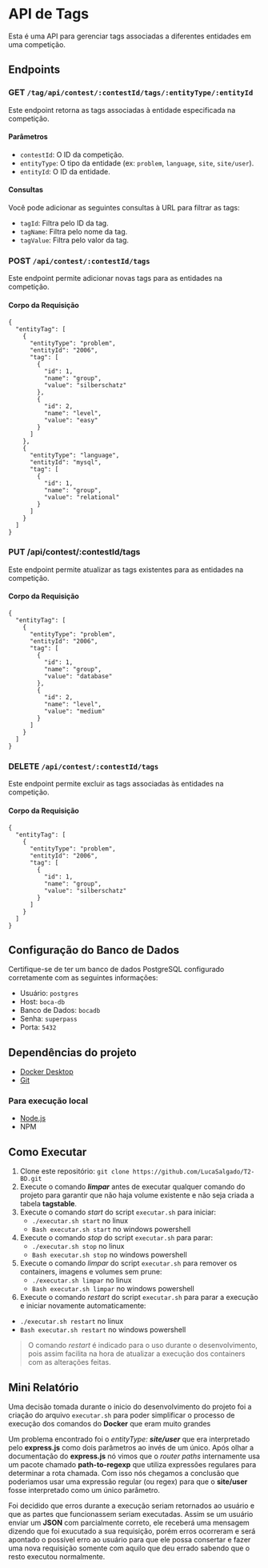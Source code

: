 
# API de Tags
Esta é uma API para gerenciar tags associadas a diferentes entidades em uma competição.

## Endpoints

### GET `/tag/api/contest/:contestId/tags/:entityType/:entityId`
Este endpoint retorna as tags associadas à entidade especificada na competição.

#### Parâmetros
-  `contestId`: O ID da competição.
-  `entityType`: O tipo da entidade (ex: `problem`, `language`, `site`, `site/user`).
-  `entityId`: O ID da entidade.

#### Consultas
Você pode adicionar as seguintes consultas à URL para filtrar as tags:
-  `tagId`: Filtra pelo ID da tag.
-  `tagName`: Filtra pelo nome da tag.
-  `tagValue`: Filtra pelo valor da tag.

### POST `/api/contest/:contestId/tags`
Este endpoint permite adicionar novas tags para as entidades na competição.

#### Corpo da Requisição
```
{
  "entityTag": [
    {
      "entityType": "problem",
      "entityId": "2006",
      "tag": [
        {
          "id": 1,
          "name": "group",
          "value": "silberschatz"
        },
        {
          "id": 2,
          "name": "level",
          "value": "easy"
        }
      ]
    },
    {
      "entityType": "language",
      "entityId": "mysql",
      "tag": [
        {
          "id": 1,
          "name": "group",
          "value": "relational"
        }
      ]
    }
  ]
}
```
### PUT /api/contest/:contestId/tags

Este endpoint permite atualizar as tags existentes para as entidades na competição.

#### Corpo da Requisição
```
{
  "entityTag": [
    {
      "entityType": "problem",
      "entityId": "2006",
      "tag": [
        {
          "id": 1,
          "name": "group",
          "value": "database"
        },
        {
          "id": 2,
          "name": "level",
          "value": "medium"
        }
      ]
    }
  ]
}
```

### DELETE `/api/contest/:contestId/tags`
Este endpoint permite excluir as tags associadas às entidades na competição.

#### Corpo da Requisição
```
{
  "entityTag": [
    {
      "entityType": "problem",
      "entityId": "2006",
      "tag": [
        {
          "id": 1,
          "name": "group",
          "value": "silberschatz"
        }
      ]
    }
  ]
}
```
## Configuração do Banco de Dados

Certifique-se de ter um banco de dados PostgreSQL configurado corretamente com as seguintes informações:

-   Usuário: `postgres`
-   Host: `boca-db`
-   Banco de Dados: `bocadb`
-   Senha: `superpass`
-   Porta: `5432`

## Dependências do projeto

* [Docker Desktop](https://www.docker.com)
* [Git](https://git-scm.com)

### Para execução local

* [Node.js](https://nodejs.org/en)
* NPM

## Como Executar

1.  Clone este repositório: `git clone https://github.com/LucaSalgado/T2-BD.git`
2.  Execute o comando ***limpar*** antes de executar qualquer comando do projeto para garantir que não haja volume existente e não seja criada a tabela **tagstable**.
3.  Execute o comando *start* do script `executar.sh` para iniciar:
	- `./executar.sh start` no linux
	- `Bash executar.sh start` no windows powershell
4.  Execute o comando *stop* do script `executar.sh` para parar:
	- `./executar.sh stop` no linux
	- `Bash executar.sh stop` no windows powershell
5.  Execute o comando *limpar* do script `executar.sh` para remover os containers, imagens e volumes sem prune:
	- `./executar.sh limpar` no linux
	- `Bash executar.sh limpar` no windows powershell
6.  Execute o comando *restart* do script `executar.sh` para parar a execução e iniciar novamente automaticamente:
- `./executar.sh restart` no linux
- `Bash executar.sh restart` no windows powershell
> O comando *restart* é indicado para o uso durante o desenvolvimento, pois assim facilita na hora de atualizar a execução dos containers com as alterações feitas.

## Mini Relatório

Uma decisão tomada durante o inicio do desenvolvimento do projeto foi a criação do arquivo `executar.sh` para poder simplificar o processo de execução dos comandos do **Docker** que eram muito grandes

Um problema encontrado foi o *entityType: **site/user*** que era interpretado pelo **express.js** como dois parâmetros ao invés de um único. Após olhar a documentação do **express.js** nó vimos que o *router paths* internamente usa um pacote chamado **path-to-regexp** que utiliza expressões regulares para determinar a rota chamada. Com isso nós chegamos a conclusão que poderiamos usar uma expressão regular (ou regex) para que o **site/user** fosse interpretado como um único parâmetro.

Foi decidido que erros durante a execução seriam retornados ao usuário e que as partes que funcionassem seriam executadas. Assim se um usuário enviar um **JSON** com parcialmente correto, ele receberá uma mensagem dizendo que foi exucutado a sua requisição, porém erros ocorreram e será apontado o possível erro ao usuário para que ele possa consertar e fazer uma nova requisição somente com aquilo que deu errado sabendo que o resto executou normalmente.
